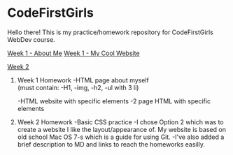 # CodeFirstGirls

Hello there! This is my practice/homework repository for CodeFirstGirls WebDev course. 

[Week 1 - About Me](Week1/aboutMe.html)
[Week 1 - My Cool Website ](Week1/MyCoolWebsite.html)




[Week 2](Week2)

1. Week 1 Homework
    -HTML page about myself    
    (must contain: -H1, -img, -h2, -ul with 3 li)
    
    -HTML website with specific elements
    -2 page HTML with specific elements

2. Week 2 Homework 
    -Basic CSS practice
    -I chose Option 2 which was to create a website I like the layout/appearance of. My website is based on old school Mac OS 7-s which is a guide for using Git.
    -I've also added a brief description to MD and links to reach the homeworks easilly.